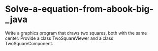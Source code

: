 # Solve-a-equation-from-abook-big-_java
Write a graphics program that draws two squares, both with the same center. Provide a class TwoSquareViewer and a class TwoSquareComponent.
